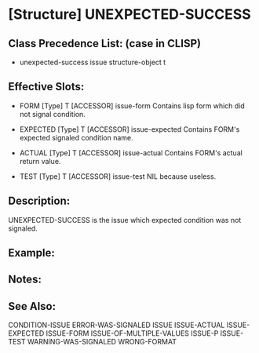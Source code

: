 # [Structure] UNEXPECTED-SUCCESS

## Class Precedence List: (case in CLISP)

* unexpected-success issue structure-object t

## Effective Slots:

* FORM [Type] T
[ACCESSOR] issue-form
Contains lisp form which did not signal condition.

* EXPECTED [Type] T
[ACCESSOR] issue-expected
Contains FORM's expected signaled condition name.

* ACTUAL [Type] T
[ACCESSOR] issue-actual
Contains FORM's actual return value.

* TEST [Type] T
[ACCESSOR] issue-test
NIL because useless.

## Description:
UNEXPECTED-SUCCESS is the issue which expected condition was not signaled.

## Example:

## Notes:

## See Also:

CONDITION-ISSUE
ERROR-WAS-SIGNALED
ISSUE
ISSUE-ACTUAL
ISSUE-EXPECTED
ISSUE-FORM
ISSUE-OF-MULTIPLE-VALUES
ISSUE-P
ISSUE-TEST
WARNING-WAS-SIGNALED
WRONG-FORMAT

